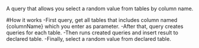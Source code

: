 A query that allows you select a random value from tables by column name.

#How it works
-First query, get all tables that includes column named {columnName} which you enter as parameter.
-After that, query creates queries for each table.
-Then runs created queries and insert result to declared table.
-Finally, select a random value from declared table.
